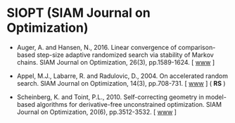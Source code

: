 # SIOPT (SIAM Journal on Optimization)

* Auger, A. and Hansen, N., 2016. Linear convergence of comparison-based step-size adaptive randomized search via stability of Markov chains. SIAM Journal on Optimization, 26(3), pp.1589-1624. [ [www](https://epubs.siam.org/doi/abs/10.1137/140984038) ]
* Appel, M.J., Labarre, R. and Radulovic, D., 2004. On accelerated random search. SIAM Journal on Optimization, 14(3), pp.708-731. [ [www](https://epubs.siam.org/doi/abs/10.1137/S105262340240063X) ] ( **RS** )

* Scheinberg, K. and Toint, P.L., 2010. Self-correcting geometry in model-based algorithms for derivative-free unconstrained optimization. SIAM Journal on Optimization, 20(6), pp.3512-3532. [ [www](https://epubs.siam.org/doi/abs/10.1137/090748536) ]
